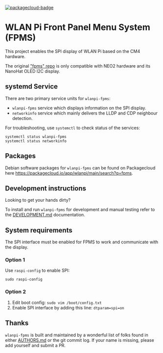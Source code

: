 [![packagecloud-badge](https://img.shields.io/badge/deb-packagecloud.io-844fec.svg)](https://packagecloud.io/)

# WLAN Pi Front Panel Menu System (FPMS)

This project enables the SPI display of WLAN Pi based on the CM4 hardware.

The original ["fpms" repo](https://github.com/WLAN-Pi/fpms) is only compatible with NEO2 hardware and its NanoHat OLED I2C display.

## systemd Service

There are two primary service units for `wlanpi-fpms`:

* `wlanpi-fpms` service which displays information on the SPI display.
* `networkinfo` service which mainly delivers the LLDP and CDP neighbour detection.

For troubleshooting, use `systemctl` to check status of the services:

```
systemctl status wlanpi-fpms
systemctl status networkinfo
```

## Packages 

Debian software packages for `wlanpi-fpms` can be found on Packagecloud here <https://packagecloud.io/app/wlanpi/main/search?q=fpms>.

## Development instructions

Looking to get your hands dirty?

To install and run `wlanpi-fpms` for development and manual testing refer to the [DEVELOPMENT.md](DEVELOPMENT.md) documentation.

## System requirements

The SPI interface must be enabled for FPMS to work and communicate with the display. 

### Option 1

Use `raspi-config` to enable SPI:

```
sudo raspi-config
```

### Option 2

1. Edit boot config: `sudo vim /boot/config.txt`
2. Enable SPI interface by adding this line: `dtparam=spi=on`

## Thanks

`wlanpi-fpms` is built and maintained by a wonderful list of folks found in either [AUTHORS.md](fpms/AUTHORS.md) or the git commit log. If your name is missing, please add yourself and submit a PR.
